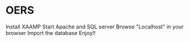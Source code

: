 # OERS
Install XAAMP
Start Apache and SQL server
Browse "Localhost" in your browser
Import the database
Enjoy!!

